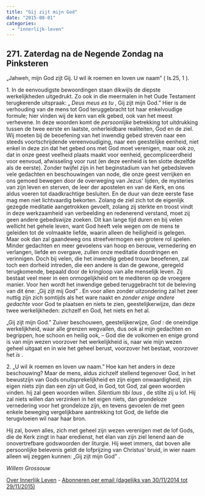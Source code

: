 ```yaml
---
title: "Gij zijt mijn God"
date: "2015-08-01"
categories: 
  - "innerlijk-leven"
---
```


## 271\. Zaterdag na de Negende Zondag na Pinksteren

„Jahweh, mijn God zijt Gij. U wil ik roemen en loven uw naam” ( Is.25, 1 ).

1\. In de eenvoudigste bewoordingen staan dikwijls de diepste werkelijkheden uitgedrukt. Zo ook in die meermalen in het Oude Testament terugkerende uitspraak: „ _Deus meus es tu_ , Gij zijt mijn God.” Hier is de verhouding van de mens tot God teruggebracht tot haar enkelvoudige formule; hier vinden wij de kern van elk gebed, ook van het meest verhevene. In deze woorden komt de _persoonlijke_ betrekking tot uitdrukking tussen de twee eerste en laatste, onherleidbare realiteiten, God en de ziel. Wij moeten bij de beoefening van het inwendig gebed streven naar een steeds voortschrijdende vereenvoudiging, naar een geestelijke eenheid, niet enkel in deze zin dat het gebed ons met God moet verenigen, maar ook zo, dat in onze geest veelheid plaats maakt voor eenheid, gecompliceerdheid voor eenvoud, afwisseling voor rust (en deze eenheid is ten slotte dezelfde als de eerste). Zonder twijfel zijn in het beginstadium van het gebedsleven vele gedachten en beschouwingen van node, die onze geest verrijken en ons gemoed bewegen door de overweging van Jezus' lijden, de mysteries van zijn leven en sterven, de leer der apostelen en van de Kerk, en ons aldus voeren tot daadkrachtige besluiten. En de duur van deze eerste fase mag men niet lichtvaardig bekorten. Zolang de ziel zich tot de eigenlijk gezegde meditatie aangetrokken gevoelt, zolang zij sterkte en troost vindt in deze werkzaamheid van verbeelding en redenerend verstand, moet zij geen andere gebedswijze zoeken. Dit kan lange tijd duren en bij velen wellicht het gehele leven, want God heeft vele wegen om de mens te geleiden tot de volmaakte liefde, waarin alleen de heiligheid is gelegen. Maar ook dan zal gaandeweg ons streefvermogen een grotere rol spelen. Minder gedachten en meer gevoelens van hoop en berouw, vernedering en verlangen, liefde en overgave, zullen onze meditatie doordringen en verinnigen. Doch bij velen, die het inwendig gebed trouw beoefenen, zal toch een dorheid intreden, die een andere is dan de gewone, geregeld terugkomende, bepaald door de kringloop van alle menselijk leven. Zij bestaat veel meer in een onmogelijkheid om te mediteren op de vroegere manier. Voor hen wordt het inwendige gebed teruggebracht tot de beleving van dit éne: „Gij zijt mij God” . En voor allen zonder uitzondering zal het zeer nuttig zijn zich somtijds als het ware naakt en _zonder enige andere gedachte_ voor God te plaatsen en niets te zien, geestelijkerwijze, dan deze twee werkelijkheden: zichzelf en God, het niets en het al.

„Gij zijt mijn God.” Zuiver beschouwen, geestelijkerwijze, _God_ : de oneindige werkelijkheid, waar alle grenzen wegvallen, dus ook al mijn gedachten en begrippen, hoe schoon en heilig ook, – God die de volkomen en enige grond is van mijn wezen voorzover het werkelijkheid is, naar wie mijn wezen geheel uitgaat en in wie het geheel berust, voorzover het bestaat, voorzover het _is_ .

2\. „U wil ik roemen en loven uw naam.” Hoe kan het anders in deze beschouwing? Maar de mens, aldus zichzelf stellend tegenover God, in het bewustzijn van Gods onuitsprekelijkheid en zijn eigen onwaardigheid, zijn eigen niets zijn dan een zijn uit God, in God, tot God, zal geen woorden vinden. hij zal geen woorden willen. _Silentium tibi laus_ , de stilte zij u lof. Hij zal niets willen dan verzinken in het eigen niets, dan grondeloze vernedering voor het grondeloze zijn, en tevens gevoelen de met geen enkele beweging vergelijkbare aantrekking tot God, de liefde die terugvloeien wil naar haar bron.

Hij zal, boven alles, zich met geheel zijn wezen verenigen met de lof Gods, die de Kerk zingt in haar eredienst, het élan van zijn ziel lenend aan de onovertrefbare godswoorden der liturgie. Hij weet immers, dat boven alle persoonlijke belevenis geldt de lofprijzing van Christus' bruid, in wier naam alleen wij zeggen kunnen: „Gij zijt mijn God” .

_Willem Grossouw_

[Over Innerlijk Leven](/blog/een-jaar-lang-innerlijk-leven-op-geloven-leren/) - [Abonneren per email (dagelijks van 30/11/2014 tot 29/11/2015)](http://eepurl.com/9P3DT)

